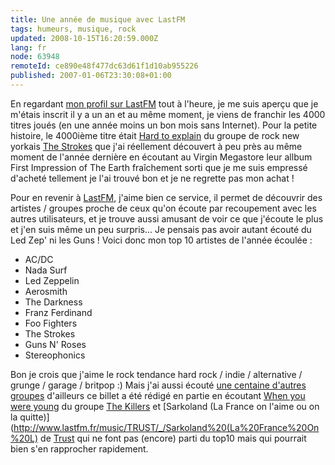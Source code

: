 ```yaml
---
title: Une année de musique avec LastFM
tags: humeurs, musique, rock
updated: 2008-10-15T16:20:59.000Z
lang: fr
node: 63948
remoteId: ce890e48f477dc63d61f1d10ab955226
published: 2007-01-06T23:30:08+01:00
---
```


En regardant [mon profil sur LastFM](http://www.lastfm.fr/user/TiGr0u/) tout à l'heure, je me suis aperçu que je m'étais inscrit il y a un an et au même moment, je viens de franchir les 4000 titres joués (en une année moins un bon mois sans Internet). Pour la petite histoire, le 4000ième titre était [Hard to explain](http://www.lastfm.fr/music/The%20Strokes/_/Hard%20to%20Explain) du groupe de rock new yorkais [The Strokes](http://www.lastfm.fr/music/The%20Strokes) que j'ai réellement découvert à peu près au même moment de l'année dernière en écoutant au Virgin Megastore leur allbum First Impression of The Earth fraîchement sorti que je me suis empressé d'acheté tellement je l'ai trouvé bon et je ne regrette pas mon achat !


Pour en revenir à [LastFM](http://www.lastfm.fr), j'aime bien ce service, il permet de découvrir des artistes / groupes proche de ceux qu'on écoute par recoupement avec les autres utilisateurs, et je trouve aussi amusant de voir ce que j'écoute le plus et j'en suis même un peu surpris... Je pensais pas avoir autant écouté du Led Zep' ni les Guns ! Voici donc mon top 10 artistes de l'année écoulée :

* AC/DC
* Nada Surf
* Led Zeppelin
* Aerosmith
* The Darkness
* Franz Ferdinand
* Foo Fighters
* The Strokes
* Guns N' Roses
* Stereophonics


Bon je crois que j'aime le rock tendance hard rock / indie / alternative / grunge / garage / britpop :) Mais j'ai aussi écouté [une centaine d'autres groupes](http://www.lastfm.fr/user/TiGr0u/charts/?charttype=overall&amp;subtype=artist&amp;range=105) d'ailleurs ce billet a été rédigé en partie en écoutant [When you were young](http://www.lastfm.fr/music/The%20Killers/_/When%20You%20Were%20Young) du groupe [The Killers](http://www.lastfm.fr/music/The%20Killers) et [Sarkoland (La France on l'aime ou on la quitte)](http://www.lastfm.fr/music/TRUST/_/Sarkoland%20(La%20France%20On%20L) de [Trust](http://www.lastfm.fr/music/TRUST) qui ne font pas (encore) parti du top10 mais qui pourrait bien s'en rapprocher rapidement.

